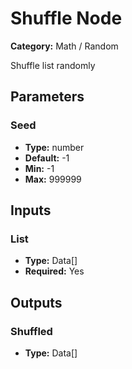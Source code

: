 
# Shuffle Node

**Category:** Math / Random

Shuffle list randomly

## Parameters


### Seed
- **Type:** number
- **Default:** -1
- **Min:** -1
- **Max:** 999999



## Inputs


### List
- **Type:** Data[]
- **Required:** Yes



## Outputs


### Shuffled
- **Type:** Data[]




